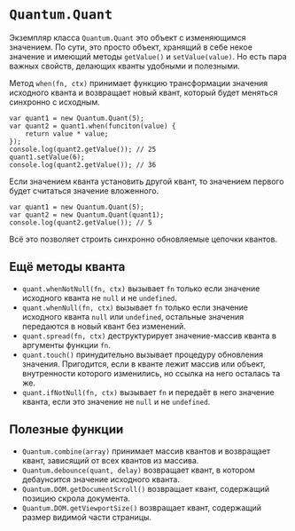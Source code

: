 # `Quantum.Quant`

Экземпляр класса `Quantum.Quant` это объект с изменяющимся значением. По сути, это просто объект, хранящий в себе некое значение и имеющий методы `getValue()` и `setValue(value)`. Но есть пара важных свойств, делающих кванты удобными и полезными.

Метод `when(fn, ctx)` принимает функцию трансформации значения исходного кванта и возвращает новый квант, который будет меняться синхронно с исходным.
    
    var quant1 = new Quantum.Quant(5);
    var quant2 = quant1.when(funciton(value) {
        return value * value;
    });
    console.log(quant2.getValue()); // 25
    quant1.setValue(6);
    console.log(quant2.getValue()); // 36
    
Если значением кванта установить другой квант, то значением первого будет считаться значение вложенного.

    var quant1 = new Quantum.Quant(5);
    var quant2 = new Quantum.Quant(quant1);
    console.log(quant2.getValue()); // 5

Всё это позволяет строить синхронно обновляемые цепочки квантов.

## Ещё методы кванта

* `quant.whenNotNull(fn, ctx)` вызывает `fn` только если значение исходного кванта не `null` и не `undefined`.
* `quant.whenNull(fn, ctx)` вызывает `fn` только если значение исходного кванта `null` или `undefined`, остальные значения передаются в новый квант без изменений. 
* `quant.spread(fn, ctx)` деструктурирует значение-массив кванта в аргументы функции `fn`.
* `quant.touch()` принудительно вызывает процедуру обновления значения. Пригодится, если в кванте лежит массив или объект, внутренности которого изменились, но ссылка на него осталась та же. 
* `quant.ifNotNull(fn, ctx)` вызывает `fn` и передаёт в него значение кванта, если это значение не `null` и не `undefined`.

## Полезные функции

* `Quantum.combine(array)` принимает массив квантов и возвращает квант, зависящий от всех квантов из массива.
* `Quantum.debounce(quant, delay)` возвращает квант, в котором дебаунсится значение исходного кванта.
* `Quantum.DOM.getDocumentScroll()` возвращает квант, содержащий позицию скрола документа.
* `Quantum.DOM.getViewportSize()` возвращает квант, содержащий размер видимой части страницы.
